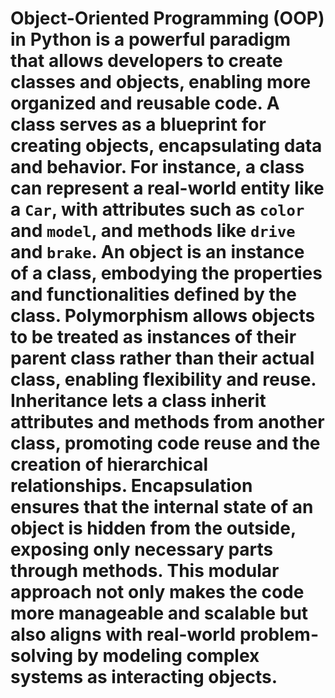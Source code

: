 # **Object-Oriented Programming (OOP) in Python** is a powerful paradigm that allows developers to create classes and objects, enabling more organized and reusable code. A **class** serves as a blueprint for creating objects, encapsulating data and behavior. For instance, a class can represent a real-world entity like a `Car`, with attributes such as `color` and `model`, and methods like `drive` and `brake`. An **object** is an instance of a class, embodying the properties and functionalities defined by the class. **Polymorphism** allows objects to be treated as instances of their parent class rather than their actual class, enabling flexibility and reuse. **Inheritance** lets a class inherit attributes and methods from another class, promoting code reuse and the creation of hierarchical relationships. **Encapsulation** ensures that the internal state of an object is hidden from the outside, exposing only necessary parts through methods. This modular approach not only makes the code more manageable and scalable but also aligns with real-world problem-solving by modeling complex systems as interacting objects. #



